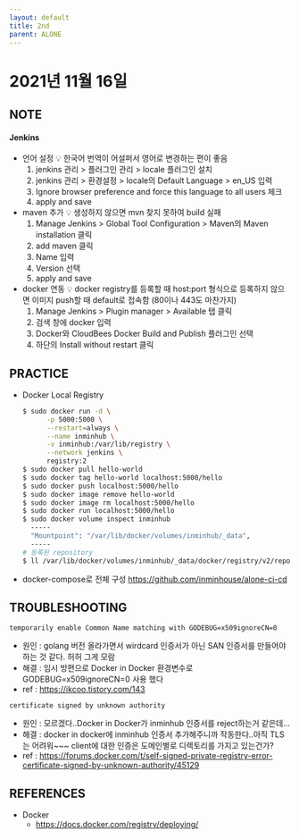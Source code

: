 ```yaml
---
layout: default
title: 2nd
parent: ALONE
---
```


# 2021년 11월 16일

## NOTE
#### Jenkins
- 언어 설정
  💡 한국어 번역이 어설퍼서 영어로 변경하는 편이 좋음
  1) jenkins 관리 > 플러그인 관리 > locale 플러그인 설치
  2) jenkins 관리 > 환경설정 > locale의 Default Language > en_US 입력
  3) Ignore browser preference and force this language to all users 체크
  4) apply and save
- maven 추가
  💡 생성하지 않으면 mvn 찾지 못하여 build 실패
  1) Manage Jenkins > Global Tool Configuration > Maven의 Maven installation 클릭
  2) add maven 클릭
  3) Name 입력
  4) Version 선택
  5) apply and save
- docker 연동
  💡 docker registry를 등록할 때 host:port 형식으로 등록하지 않으면 이미지 push할 때 default로 접속함 (80이나 443도 마찬가지)
  1) Manage Jenkins > Plugin manager > Available 탭 클릭
  2) 검색 창에 docker 입력
  3) Docker와 CloudBees Docker Build and Publish 플러그인 선택
  4) 하단의 Install without restart 클릭

## PRACTICE
- Docker Local Registry
  ```bash
  $ sudo docker run -d \
        -p 5000:5000 \
        --restart=always \
        --name inminhub \
        -v inminhub:/var/lib/registry \
        --network jenkins \
        registry:2
  $ sudo docker pull hello-world
  $ sudo docker tag hello-world localhost:5000/hello
  $ sudo docker push localhost:5000/hello
  $ sudo docker image remove hello-world
  $ sudo docker image rm localhost:5000/hello
  $ sudo docker run localhost:5000/hello
  $ sudo docker volume inspect inminhub
    -----
    "Mountpoint": "/var/lib/docker/volumes/inminhub/_data",
    -----
  # 등록된 repository
  $ ll /var/lib/docker/volumes/inminhub/_data/docker/registry/v2/repositories/
  ```
- docker-compose로 전체 구성
  https://github.com/inminhouse/alone-ci-cd

## TROUBLESHOOTING
```console
temporarily enable Common Name matching with GODEBUG=x509ignoreCN=0
```
- 원인 : golang 버전 올라가면서 wirdcard 인증서가 아닌 SAN 인증서를 만들어야 하는 것 같다. 허허 그게 모람
- 해결 : 임시 방편으로 Docker in Docker 환경변수로 GODEBUG=x509ignoreCN=0 사용 했다
- ref : https://ikcoo.tistory.com/143
```console
certificate signed by unknown authority
```
- 원인 : 모르겠다..Docker in Docker가 inminhub 인증서를 reject하는거 같은데...
- 해결 : docker in docker에 inminhub 인증서 추가해주니까 작동한다..아직 TLS는 어려워~~~ client에 대한 인증은 도메인별로 디렉토리를 가지고 있는건가?
- ref : https://forums.docker.com/t/self-signed-private-registry-error-certificate-signed-by-unknown-authority/45129

## REFERENCES
- Docker
  - https://docs.docker.com/registry/deploying/
